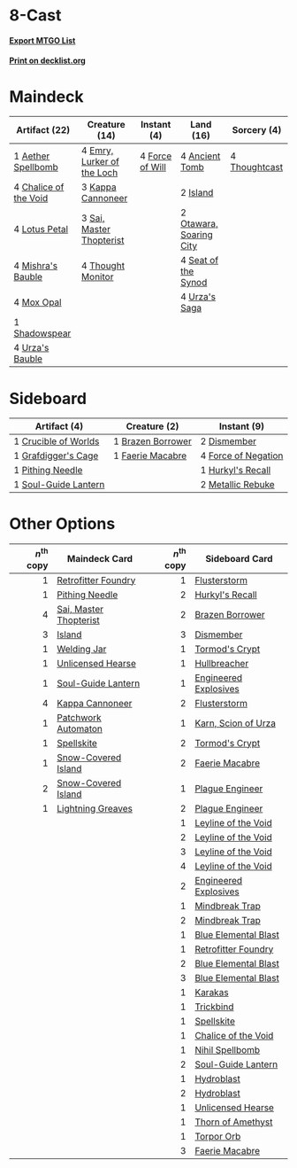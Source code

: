 # 8-Cast

#### [Export MTGO List](../collection/8-Cast/8-Cast.txt)
#### [Print on decklist.org](http://decklist.org/?deckmain=1%09Aether%20Spellbomb%0A4%09Ancient%20Tomb%0A4%09Chalice%20of%20the%20Void%0A4%09Emry,%20Lurker%20of%20the%20Loch%0A4%09Force%20of%20Will%0A2%09Island%0A3%09Kappa%20Cannoneer%0A4%09Lotus%20Petal%0A4%09Mishra's%20Bauble%0A4%09Mox%20Opal%0A2%09Otawara,%20Soaring%20City%0A3%09Sai,%20Master%20Thopterist%0A4%09Seat%20of%20the%20Synod%0A1%09Shadowspear%0A4%09Thought%20Monitor%0A4%09Thoughtcast%0A4%09Urza's%20Bauble%0A4%09Urza's%20Saga&deckside=1%09Brazen%20Borrower%0A1%09Crucible%20of%20Worlds%0A2%09Dismember%0A1%09Faerie%20Macabre%0A4%09Force%20of%20Negation%0A1%09Grafdigger's%20Cage%0A1%09Hurkyl's%20Recall%0A2%09Metallic%20Rebuke%0A1%09Pithing%20Needle%0A1%09Soul-Guide%20Lantern)
# Maindeck

|                                         Artifact (22)                                          |                                            Creature (14)                                            |                                      Instant (4)                                       |                                            Land (16)                                             |                                      Sorcery (4)                                       |
|------------------------------------------------------------------------------------------------|-----------------------------------------------------------------------------------------------------|----------------------------------------------------------------------------------------|--------------------------------------------------------------------------------------------------|----------------------------------------------------------------------------------------|
|1 [Aether Spellbomb](http://gatherer.wizards.com/Pages/Card/Details.aspx?multiverseid=220525)   |4 [Emry, Lurker of the Loch](http://gatherer.wizards.com/Pages/Card/Details.aspx?multiverseid=473005)|4 [Force of Will](http://gatherer.wizards.com/Pages/Card/Details.aspx?multiverseid=3107)|4 [Ancient Tomb](http://gatherer.wizards.com/Pages/Card/Details.aspx?multiverseid=409567)         |4 [Thoughtcast](http://gatherer.wizards.com/Pages/Card/Details.aspx?multiverseid=222732)|
|4 [Chalice of the Void](http://gatherer.wizards.com/Pages/Card/Details.aspx?multiverseid=442211)|3 [Kappa Cannoneer](http://gatherer.wizards.com/Pages/Card/Details.aspx?multiverseid=553911)         |                                                                                        |2 [Island](http://gatherer.wizards.com/Pages/Card/Details.aspx?multiverseid=439857)               |                                                                                        |
|4 [Lotus Petal](http://gatherer.wizards.com/Pages/Card/Details.aspx?multiverseid=420602)        |3 [Sai, Master Thopterist](http://gatherer.wizards.com/Pages/Card/Details.aspx?multiverseid=447205)  |                                                                                        |2 [Otawara, Soaring City](http://gatherer.wizards.com/Pages/Card/Details.aspx?multiverseid=548584)|                                                                                        |
|4 [Mishra's Bauble](http://gatherer.wizards.com/Pages/Card/Details.aspx?multiverseid=122122)    |4 [Thought Monitor](http://gatherer.wizards.com/Pages/Card/Details.aspx?multiverseid=522147)         |                                                                                        |4 [Seat of the Synod](http://gatherer.wizards.com/Pages/Card/Details.aspx?multiverseid=420940)    |                                                                                        |
|4 [Mox Opal](http://gatherer.wizards.com/Pages/Card/Details.aspx?multiverseid=397719)           |                                                                                                     |                                                                                        |4 [Urza's Saga](http://gatherer.wizards.com/Pages/Card/Details.aspx?multiverseid=522335)          |                                                                                        |
|1 [Shadowspear](http://gatherer.wizards.com/Pages/Card/Details.aspx?multiverseid=476487)        |                                                                                                     |                                                                                        |                                                                                                  |                                                                                        |
|4 [Urza's Bauble](http://gatherer.wizards.com/Pages/Card/Details.aspx?multiverseid=3818)        |                                                                                                     |                                                                                        |                                                                                                  |                                                                                        |


# Sideboard

|                                         Artifact (4)                                          |                                        Creature (2)                                        |                                         Instant (9)                                          |
|-----------------------------------------------------------------------------------------------|--------------------------------------------------------------------------------------------|----------------------------------------------------------------------------------------------|
|1 [Crucible of Worlds](http://gatherer.wizards.com/Pages/Card/Details.aspx?multiverseid=129480)|1 [Brazen Borrower](http://gatherer.wizards.com/Pages/Card/Details.aspx?multiverseid=473001)|2 [Dismember](http://gatherer.wizards.com/Pages/Card/Details.aspx?multiverseid=382182)        |
|1 [Grafdigger's Cage](http://gatherer.wizards.com/Pages/Card/Details.aspx?multiverseid=278452) |1 [Faerie Macabre](http://gatherer.wizards.com/Pages/Card/Details.aspx?multiverseid=201822) |4 [Force of Negation](http://gatherer.wizards.com/Pages/Card/Details.aspx?multiverseid=464001)|
|1 [Pithing Needle](http://gatherer.wizards.com/Pages/Card/Details.aspx?multiverseid=129526)    |                                                                                            |1 [Hurkyl's Recall](http://gatherer.wizards.com/Pages/Card/Details.aspx?multiverseid=135260)  |
|1 [Soul-Guide Lantern](http://gatherer.wizards.com/Pages/Card/Details.aspx?multiverseid=476488)|                                                                                            |2 [Metallic Rebuke](http://gatherer.wizards.com/Pages/Card/Details.aspx?multiverseid=423706)  |


# Other Options

|*n*<sup>th</sup> copy|                                          Maindeck Card                                          |*n*<sup>th</sup> copy|                                        Sideboard Card                                         |
|--------------------:|-------------------------------------------------------------------------------------------------|--------------------:|-----------------------------------------------------------------------------------------------|
|                    1|[Retrofitter Foundry](http://gatherer.wizards.com/Pages/Card/Details.aspx?multiverseid=450658)   |                    1|[Flusterstorm](http://gatherer.wizards.com/Pages/Card/Details.aspx?multiverseid=228255)        |
|                    1|[Pithing Needle](http://gatherer.wizards.com/Pages/Card/Details.aspx?multiverseid=129526)        |                    2|[Hurkyl's Recall](http://gatherer.wizards.com/Pages/Card/Details.aspx?multiverseid=135260)     |
|                    4|[Sai, Master Thopterist](http://gatherer.wizards.com/Pages/Card/Details.aspx?multiverseid=447205)|                    2|[Brazen Borrower](http://gatherer.wizards.com/Pages/Card/Details.aspx?multiverseid=473001)     |
|                    3|[Island](http://gatherer.wizards.com/Pages/Card/Details.aspx?multiverseid=439857)                |                    3|[Dismember](http://gatherer.wizards.com/Pages/Card/Details.aspx?multiverseid=382182)           |
|                    1|[Welding Jar](http://gatherer.wizards.com/Pages/Card/Details.aspx?multiverseid=48328)            |                    1|[Tormod's Crypt](http://gatherer.wizards.com/Pages/Card/Details.aspx?multiverseid=389723)      |
|                    1|[Unlicensed Hearse](http://gatherer.wizards.com/Pages/Card/Details.aspx?multiverseid=555447)     |                    1|[Hullbreacher](http://gatherer.wizards.com/Pages/Card/Details.aspx?multiverseid=502308)        |
|                    1|[Soul-Guide Lantern](http://gatherer.wizards.com/Pages/Card/Details.aspx?multiverseid=476488)    |                    1|[Engineered Explosives](http://gatherer.wizards.com/Pages/Card/Details.aspx?multiverseid=50139)|
|                    4|[Kappa Cannoneer](http://gatherer.wizards.com/Pages/Card/Details.aspx?multiverseid=553911)       |                    2|[Flusterstorm](http://gatherer.wizards.com/Pages/Card/Details.aspx?multiverseid=228255)        |
|                    1|[Patchwork Automaton](http://gatherer.wizards.com/Pages/Card/Details.aspx?multiverseid=548567)   |                    1|[Karn, Scion of Urza](http://gatherer.wizards.com/Pages/Card/Details.aspx?multiverseid=442889) |
|                    1|[Spellskite](http://gatherer.wizards.com/Pages/Card/Details.aspx?multiverseid=397743)            |                    2|[Tormod's Crypt](http://gatherer.wizards.com/Pages/Card/Details.aspx?multiverseid=389723)      |
|                    1|[Snow-Covered Island](http://gatherer.wizards.com/Pages/Card/Details.aspx?multiverseid=121130)   |                    2|[Faerie Macabre](http://gatherer.wizards.com/Pages/Card/Details.aspx?multiverseid=201822)      |
|                    2|[Snow-Covered Island](http://gatherer.wizards.com/Pages/Card/Details.aspx?multiverseid=121130)   |                    1|[Plague Engineer](http://gatherer.wizards.com/Pages/Card/Details.aspx?multiverseid=464049)     |
|                    1|[Lightning Greaves](http://gatherer.wizards.com/Pages/Card/Details.aspx?multiverseid=220528)     |                    2|[Plague Engineer](http://gatherer.wizards.com/Pages/Card/Details.aspx?multiverseid=464049)     |
|                     |                                                                                                 |                    1|[Leyline of the Void](http://gatherer.wizards.com/Pages/Card/Details.aspx?multiverseid=107682) |
|                     |                                                                                                 |                    2|[Leyline of the Void](http://gatherer.wizards.com/Pages/Card/Details.aspx?multiverseid=107682) |
|                     |                                                                                                 |                    3|[Leyline of the Void](http://gatherer.wizards.com/Pages/Card/Details.aspx?multiverseid=107682) |
|                     |                                                                                                 |                    4|[Leyline of the Void](http://gatherer.wizards.com/Pages/Card/Details.aspx?multiverseid=107682) |
|                     |                                                                                                 |                    2|[Engineered Explosives](http://gatherer.wizards.com/Pages/Card/Details.aspx?multiverseid=50139)|
|                     |                                                                                                 |                    1|[Mindbreak Trap](http://gatherer.wizards.com/Pages/Card/Details.aspx?multiverseid=197532)      |
|                     |                                                                                                 |                    2|[Mindbreak Trap](http://gatherer.wizards.com/Pages/Card/Details.aspx?multiverseid=197532)      |
|                     |                                                                                                 |                    1|[Blue Elemental Blast](http://gatherer.wizards.com/Pages/Card/Details.aspx?multiverseid=694)   |
|                     |                                                                                                 |                    1|[Retrofitter Foundry](http://gatherer.wizards.com/Pages/Card/Details.aspx?multiverseid=450658) |
|                     |                                                                                                 |                    2|[Blue Elemental Blast](http://gatherer.wizards.com/Pages/Card/Details.aspx?multiverseid=694)   |
|                     |                                                                                                 |                    3|[Blue Elemental Blast](http://gatherer.wizards.com/Pages/Card/Details.aspx?multiverseid=694)   |
|                     |                                                                                                 |                    1|[Karakas](http://gatherer.wizards.com/Pages/Card/Details.aspx?multiverseid=413782)             |
|                     |                                                                                                 |                    1|[Trickbind](http://gatherer.wizards.com/Pages/Card/Details.aspx?multiverseid=110499)           |
|                     |                                                                                                 |                    1|[Spellskite](http://gatherer.wizards.com/Pages/Card/Details.aspx?multiverseid=397743)          |
|                     |                                                                                                 |                    1|[Chalice of the Void](http://gatherer.wizards.com/Pages/Card/Details.aspx?multiverseid=442211) |
|                     |                                                                                                 |                    1|[Nihil Spellbomb](http://gatherer.wizards.com/Pages/Card/Details.aspx?multiverseid=442215)     |
|                     |                                                                                                 |                    2|[Soul-Guide Lantern](http://gatherer.wizards.com/Pages/Card/Details.aspx?multiverseid=476488)  |
|                     |                                                                                                 |                    1|[Hydroblast](http://gatherer.wizards.com/Pages/Card/Details.aspx?multiverseid=3915)            |
|                     |                                                                                                 |                    2|[Hydroblast](http://gatherer.wizards.com/Pages/Card/Details.aspx?multiverseid=3915)            |
|                     |                                                                                                 |                    1|[Unlicensed Hearse](http://gatherer.wizards.com/Pages/Card/Details.aspx?multiverseid=555447)   |
|                     |                                                                                                 |                    1|[Thorn of Amethyst](http://gatherer.wizards.com/Pages/Card/Details.aspx?multiverseid=140166)   |
|                     |                                                                                                 |                    1|[Torpor Orb](http://gatherer.wizards.com/Pages/Card/Details.aspx?multiverseid=233069)          |
|                     |                                                                                                 |                    3|[Faerie Macabre](http://gatherer.wizards.com/Pages/Card/Details.aspx?multiverseid=201822)      |

